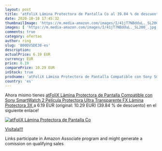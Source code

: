 ```yaml
---
layout: post
title: 'atFoliX Lámina Protectora de Pantalla Co al 39.84 % de descuento'
date: 2020-10-18 17:45:32
thumbnailImage: 'https://m.media-amazon.com/images/I/41jT7NBdduL._SL200_.jpg'
images: [ 'https://m.media-amazon.com/images/I/41jT7NBdduL._SL200_.jpg' ]
comments: true
category: ofertas
author: ring
slug: 'B00DVSDE38-es'
description:
actualPrice: 6.19 EUR
currency: EUR
price: 6.19
comparePrice: 10.29 EUR
inStock: true
prodname: 'atFoliX Lámina Protectora de Pantalla Compatible con Sony SmartWatch 2 Película Protectora  Ultra Transparente FX Lámina Protectora  3X '
country: 'es'
---
```


Ahora mismo tienes [atFoliX Lámina Protectora de Pantalla Compatible con Sony SmartWatch 2 Película Protectora  Ultra Transparente FX Lámina Protectora  3X ](https://www.amazon.es/dp/B00DVSDE38/?tag=tolees-21) a 6.19 EUR (original: 10.29 EUR) (39.84 %  de descuento) en el siguiente enlace!

[![atFoliX Lámina Protectora de Pantalla Co](https://m.media-amazon.com/images/I/41jT7NBdduL._SL200_.jpg)](https://www.amazon.es/dp/B00DVSDE38/?tag=tolees-21)

[Visítala!!!](https://www.amazon.es/dp/B00DVSDE38/?tag=tolees-21)

Links participate in Amazon Associate program and might generate a comission on qualifying sales
